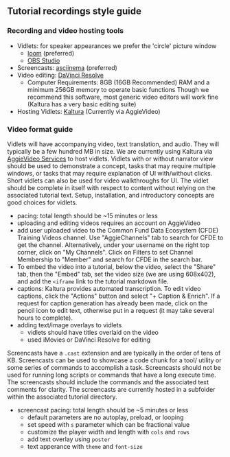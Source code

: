 ## Tutorial recordings style guide

### Recording and video hosting tools
- Vidlets: for speaker appearances we prefer the 'circle' picture window   
    - [loom](https://www.loom.com/) (preferred)
    - [OBS Studio](https://obsproject.com/)
- Screencasts: [asciinema](https://asciinema.org/) (preferred)
- Video editing: [DaVinci Resolve](https://www.blackmagicdesign.com/products/davinciresolve/)
    - Computer Requirements: 8GB (16GB Recommended) RAM and a minimum 256GB memory to operate basic functions
    Though we recommend this software, most generic video editors will work fine (Kaltura has a very basic editing suite)
- Hosting Vidlets: [Kaltura](https://video.ucdavis.edu/) (Currently via AggieVideo)

### Video format guide

Vidlets will have accompanying video, text translation, and audio. They will typically be a few hundred MB in size. We are currently using Kaltura via [AggieVideo Services](https://video.ucdavis.edu/) to host vidlets. Vidlets with or without narrator view should be used to demonstrate a concept, tasks that may require multiple windows, or tasks that may require explanation of UI with/without clicks. Short vidlets can also be used for video walkthroughs for UI. The vidlet should be complete in itself with respect to content without relying on the associated tutorial text. Setup, installation, and introductory concepts are good choices for vidlets.

- pacing: total length should be ~15 minutes or less
- uploading and editing videos requires an account on AggieVideo
- add user uploaded video to the Common Fund Data Ecosystem (CFDE) Training Videos channel. Use "AggieChannels" tab to search for CFDE to get the channel. Alternatively, under your username on the right top corner, click on "My Channels". Click on Filters to set Channel Membership to "Member" and search for CFDE in the search bar.
- To embed the video into a tutorial, below the video, select the "Share" tab, then the "Embed" tab, set the video size (we are using 608x402), and add the `<iframe` link to the tutorial markdown file.
- captions: Kaltura provides automated transcription. To edit video captions, click the "Actions" button and select "+ Caption & Enrich". If a request for caption generation has already been made, click on the pencil icon to edit text, otherwise put in a request (it may take several hours to complete).
- adding text/image overlays to vidlets
    - vidlets should have titles overlaid on the video
    - used iMovies or DaVinci Resolve for editing

Screencasts have a `.cast` extension and are typically in the order of tens of KB. Screencasts can be used to showcase a code chunk for a tool/ utility or some series of commands to accomplish a task. Screencasts should not be used for running long scripts or commands that have a long execute time. The screencasts should include the commands and the associated text comments for clarity. The screencasts are currently hosted in a subfolder within the associated tutorial directory.

- screencast pacing: total length should be ~5 minutes or less
     - default parameters are no autoplay, preload, or looping
     - set speed with `s` parameter which can be fractional value
     - customize the player width and length with `cols` and `rows`
     - add text overlay using `poster`
     - text apperance with `theme` and `font-size`

